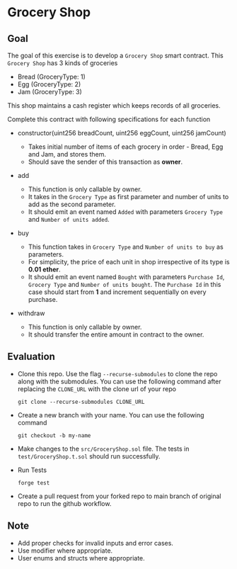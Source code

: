 # Grocery Shop

## Goal

The goal of this exercise is to develop a `Grocery Shop` smart contract. This `Grocery Shop` has 3 kinds of groceries

-   Bread (GroceryType: 1)
-   Egg (GroceryType: 2)
-   Jam (GroceryType: 3)

This shop maintains a cash register which keeps records of all groceries.

Complete this contract with following specifications for each function

-   constructor(uint256 breadCount, uint256 eggCount, uint256 jamCount)

    -   Takes initial number of items of each grocery in order - Bread, Egg and Jam, and stores them.
    -   Should save the sender of this transaction as **owner**.

-   add

    -   This function is only callable by owner.
    -   It takes in the `Grocery Type` as first parameter and number of units to add as the second parameter.
    -   It should emit an event named `Added` with parameters `Grocery Type` and `Number of units added`.

-   buy

    -   This function takes in `Grocery Type` and `Number of units to buy` as parameters.
    -   For simplicity, the price of each unit in shop irrespective of its type is **0.01 ether**.
    -   It should emit an event named `Bought` with parameters `Purchase Id`, `Grocery Type` and `Number of units bought`. The `Purchase Id` in this case should start from **1** and increment sequentially on every purchase.

-   withdraw

    -   This function is only callable by owner.
    -   It should transfer the entire amount in contract to the owner.

## Evaluation

-   Clone this repo. Use the flag `--recurse-submodules` to clone the repo along with the submodules. You can use the following command after replacing the `CLONE_URL` with the clone url of your repo

    ```
    git clone --recurse-submodules CLONE_URL
    ```

-   Create a new branch with your name. You can use the following command

    ```
    git checkout -b my-name
    ```

-   Make changes to the `src/GroceryShop.sol` file. The tests in `test/GroceryShop.t.sol` should run successfully.

-   Run Tests
    ```
    forge test
    ```
-   Create a pull request from your forked repo to main branch of original repo to run the github workflow.


## Note

-   Add proper checks for invalid inputs and error cases.
-   Use modifier where appropriate.
-   User enums and structs where appropriate.
